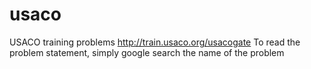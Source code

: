 # usaco
USACO training problems
http://train.usaco.org/usacogate
To read the problem statement, simply google search the name of the problem
